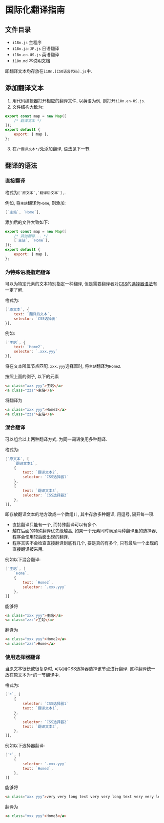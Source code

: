 # 国际化翻译指南

## 文件目录
- `i18n.js` 主程序
- `i18n.ja-JP.js` 日语翻译
- `i18n.en-US.js` 英语翻译
- `i18n.md` 本说明文档

即翻译文本均存放在`i18n.[ISO语言代码].js`中.

## 添加翻译文本
1. 用代码编辑器打开相应的翻译文件, 以英语为例, 则打开`i18n.en-US.js`.
2. 文件结构大致为:
```js
export const map = new Map([
    /* 翻译文本 */
]);
export default {
    export: { map },
};
```
3. 在`/*翻译文本*/`处添加翻译, 语法见下一节.

## 翻译的语法

### 直接翻译
格式为``[`原文本`,`翻译后文本`],``.

例如, 将`主站`翻译为`Home`, 则添加:
```js
[`主站`, `Home`],
```
添加后的文件大致如下:
```js
export const map = new Map([
    /* 其他翻译... */
    [`主站`, `Home`],
]);
export default {
    export: { map },
};
```

### 为特殊语境指定翻译
可以为特定元素的文本特别指定一种翻译, 但是需要翻译者对[CSS](https://developer.mozilla.org/zh-CN/docs/Glossary/CSS)的[选择器语法](https://developer.mozilla.org/zh-CN/docs/Web/CSS/CSS_Selectors)有一定了解.

格式为:
```js
[`原文本`, {
    text: `翻译后文本`,
    selector: `CSS选择器`
}],
```
例如:
```js
[`主站`, {
    text: `Home2`,
    selector: `.xxx.yyy`
}],
```
将在文本所属节点匹配`.xxx.yyy`选择器时, 将`主站`翻译为`Home2`.

按照上面的例子, 以下的元素
```html
<a class="xxx yyy">主站</a>
<a class="zzz">主站</a>
```
将翻译为
```html
<a class="xxx yyy">Home2</a>
<a class="zzz">主站</a>
```

### 混合翻译
可以组合以上两种翻译方式, 为同一词语使用多种翻译.

格式为:
```js
[`原文本`, [
    `翻译文本1`,
    {
        text: `翻译文本2`,
        selector: `CSS选择器1`
    },
    {
        text: `翻译文本3`,
        selector: `CSS选择器2`
    },
]],
```
即存放翻译文本的地方改成一个数组`[]`, 其中存放多种翻译, 用逗号`,`隔开每一项.

- 直接翻译只能有一个, 而特殊翻译可以有多个.
- 越在后面的特殊翻译优先级越高, 如果一个元素同时满足两种翻译里的选择器, 程序会使用较后面出现的翻译.
- 程序其实不会检查直接翻译到底有几个, 要是真的有多个, 只有最后一个出现的直接翻译被采用.

例如以下混合翻译:
```js
[`主站`, [
    `Home`,
    {
        text: `Home2`,
        selector: `.xxx.yyy`
    },
]]
```
能够将
```html
<a class="xxx yyy">主站</a>
<a class="zzz">主站</a>
```
翻译为
```html
<a class="xxx yyy">Home2</a>
<a class="zzz">Home</a>
```

### 使用选择器翻译
当原文本很长或很复杂时, 可以用CSS选择器选择该节点进行翻译. 这种翻译统一放在原文本为`*`的一节翻译中.

格式为:
```js
[`*`, [
    {
        selector: `CSS选择器1`
        text: `翻译文本1`,
    },
    {
        selector: `CSS选择器2`
        text: `翻译文本2`,
    },
]],
```

例如以下选择器翻译:
```js
[`*`, [
    {
        selector: `.xxx.yyy`
        text: `Home3`,
    },
]]
```
能够将
```html
<a class="xxx yyy">very very long text very very long text very very long text very very long text very very long text</a>
```
翻译为
```html
<a class="xxx yyy">Home3</a>
```